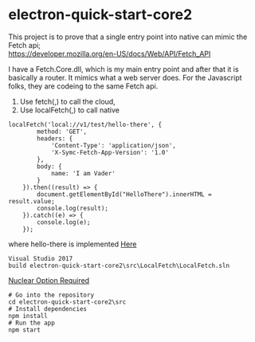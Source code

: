 # electron-quick-start-core2

This project is to prove that a single entry point into native can mimic the Fetch api;  
https://developer.mozilla.org/en-US/docs/Web/API/Fetch_API

I have a Fetch.Core.dll, which is my main entry point and after that it is basically a router.  It mimics what a web server does.
For the Javascript folks, they are codeing to the same Fetch api.
1. Use fetch(,) to call the cloud,
2. Use localFetch(,) to call native 
```
localFetch('local://v1/test/hello-there', {
        method: 'GET',
        headers: {
            'Content-Type': 'application/json',
            'X-Symc-Fetch-App-Version': '1.0'
        },
        body: {
            name: 'I am Vader'
        }
    }).then((result) => {
        document.getElementById("HelloThere").innerHTML = result.value;
        console.log(result);
    }).catch((e) => {
        console.log(e);
    });
```
where hello-there is implemented [Here](./src/LocalFetch/SimpleCommands/TestCommands.cs)




```
Visual Studio 2017
build electron-quick-start-core2\src\LocalFetch\LocalFetch.sln
```
[Nuclear Option Required](Nuclear-Option.md)


```
# Go into the repository
cd electron-quick-start-core2\src
# Install dependencies
npm install
# Run the app
npm start
```
